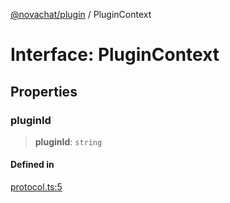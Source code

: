 [@novachat/plugin](../packages.md) / PluginContext

# Interface: PluginContext

## Properties

### pluginId

> **pluginId**: `string`

#### Defined in

[protocol.ts:5](https://github.com/rxliuli/novachat/blob/97dc804dd6578dc1784dfce501bf1d3c196c6da2/packages/plugin/src/protocol.ts#L5)
